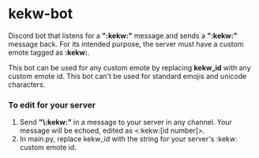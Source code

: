 # kekw-bot
Discord bot that listens for a <strong>":kekw:"</strong> message and sends a <strong>":kekw:"</strong> message back. For its intended purpose, the server must have a custom emote tagged as <strong>:kekw:</strong>. 

This bot can be used for any custom emote by replacing <strong>kekw_id</strong> with any custom emote id. This bot can't be used for standard emojis and unicode characters.

<h3>To edit for your server</h3>
<ol>
  <li>Send <strong>"\:kekw:"</strong> in a message to your server in any channel. Your message will be echoed, edited as <:kekw:[id number]>.</li>
  <li>In main.py, replace kekw_id with the string for your server's :kekw: custom emote id.</li>
